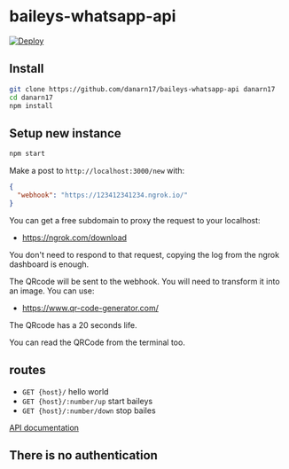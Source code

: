 # baileys-whatsapp-api
[![Deploy](https://git-scm.com/images/logos/downloads/Git-Icon-1788C.png)](https://heroku.com/deploy)
## Install
```bash
git clone https://github.com/danarn17/baileys-whatsapp-api danarn17
cd danarn17
npm install
```

## Setup new instance
```bash
npm start
```

Make a post to `http://localhost:3000/new` with:
```JSON
{
  "webhook": "https://123412341234.ngrok.io/"
}
```

You can get a free subdomain to proxy the request to your localhost:
- https://ngrok.com/download

You don't need to respond to that request, copying the log from the ngrok dashboard is enough.

The QRcode will be sent to the webhook. You will need to transform it into an image. You can use:
- https://www.qr-code-generator.com/

The QRcode has a 20 seconds life.

You can read the QRCode from the terminal too.

## routes
- `GET {host}/` hello world
- `GET {host}/:number/up` start baileys
- `GET {host}/:number/down` stop bailes

[API documentation](./danarn17.postman_collection.json)

## There is no authentication
